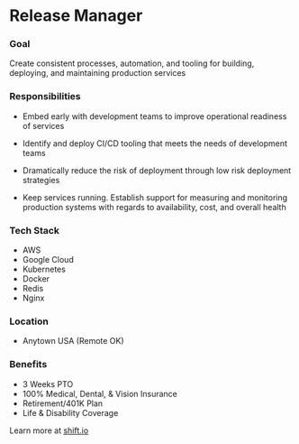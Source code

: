 # Release Manager

### Goal

Create consistent processes, automation, and tooling for building, deploying, and maintaining production services

### Responsibilities

* Embed early with development teams to improve operational readiness of services

* Identify and deploy CI/CD tooling that meets the needs of development teams

* Dramatically reduce the risk of deployment through low risk deployment strategies

* Keep services running. Establish support for measuring and monitoring production systems with regards to availability, cost, and overall health

### Tech Stack
* AWS
* Google Cloud
* Kubernetes
* Docker
* Redis
* Nginx

### Location
* Anytown USA (Remote OK)

### Benefits
* 3 Weeks PTO
* 100% Medical, Dental, & Vision Insurance
* Retirement/401K Plan
* Life & Disability Coverage

Learn more at [shift.io](https://shift.io/)
